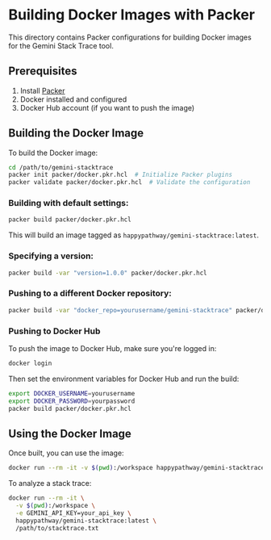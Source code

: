 # Building Docker Images with Packer

This directory contains Packer configurations for building Docker images for the Gemini Stack Trace tool.

## Prerequisites

1. Install [Packer](https://developer.hashicorp.com/packer/downloads)
2. Docker installed and configured
3. Docker Hub account (if you want to push the image)

## Building the Docker Image

To build the Docker image:

```bash
cd /path/to/gemini-stacktrace
packer init packer/docker.pkr.hcl  # Initialize Packer plugins
packer validate packer/docker.pkr.hcl  # Validate the configuration
```

### Building with default settings:

```bash
packer build packer/docker.pkr.hcl
```

This will build an image tagged as `happypathway/gemini-stacktrace:latest`.

### Specifying a version:

```bash
packer build -var "version=1.0.0" packer/docker.pkr.hcl
```

### Pushing to a different Docker repository:

```bash
packer build -var "docker_repo=yourusername/gemini-stacktrace" packer/docker.pkr.hcl
```

### Pushing to Docker Hub

To push the image to Docker Hub, make sure you're logged in:

```bash
docker login
```

Then set the environment variables for Docker Hub and run the build:

```bash
export DOCKER_USERNAME=yourusername
export DOCKER_PASSWORD=yourpassword
packer build packer/docker.pkr.hcl
```

## Using the Docker Image

Once built, you can use the image:

```bash
docker run --rm -it -v $(pwd):/workspace happypathway/gemini-stacktrace:latest --help
```

To analyze a stack trace:

```bash
docker run --rm -it \
  -v $(pwd):/workspace \
  -e GEMINI_API_KEY=your_api_key \
  happypathway/gemini-stacktrace:latest \
  /path/to/stacktrace.txt
```
